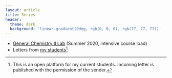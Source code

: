 ```yaml
---
layout: article
title: Series  
header:
  theme: dark
  background: 'linear-gradient(0deg, rgb(0, 0, 0), rgb(77, 77, 77))'   
---
```


- [General Chemistry II Lab](/tpv) (Summer 2020, intensive course load)
- Letters from [my students](/tta)[^1]

[^1]: This is an open platform for my current students. Incoming letter is published with the permission of the sender. 